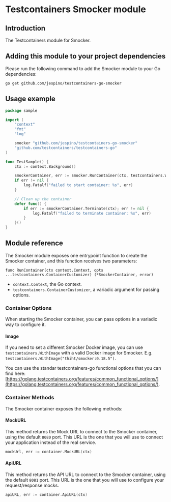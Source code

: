 # Testcontainers Smocker module

## Introduction

The Testcontainers module for Smocker.

## Adding this module to your project dependencies

Please run the following command to add the Smocker module to your Go dependencies:

```
go get github.com/jespino/testcontainers-go-smocker
```

## Usage example

```go
package sample

import (
	"context"
	"fmt"
	"log"

	smocker "github.com/jespino/testcontainers-go-smocker"
	"github.com/testcontainers/testcontainers-go"
)

func TestSample() {
	ctx := context.Background()

	smockerContainer, err := smocker.RunContainer(ctx, testcontainers.WithImage("thiht/smocker:0.18.5"))
	if err != nil {
		log.Fatalf("failed to start container: %s", err)
	}

	// Clean up the container
	defer func() {
		if err := smockerContainer.Terminate(ctx); err != nil {
			log.Fatalf("failed to terminate container: %s", err)
		}
	}()
}
```

## Module reference

The Smocker module exposes one entrypoint function to create the Smocker container, and this function receives two parameters:

```golang
func RunContainer(ctx context.Context, opts ...testcontainers.ContainerCustomizer) (*SmockerContainer, error)
```

- `context.Context`, the Go context.
- `testcontainers.ContainerCustomizer`, a variadic argument for passing options.

### Container Options

When starting the Smocker container, you can pass options in a variadic way to configure it.

#### Image

If you need to set a different Smocker Docker image, you can use `testcontainers.WithImage` with a valid Docker image
for Smocker. E.g. `testcontainers.WithImage("thiht/smocker:0.18.5")`.

You can use the standar testcontainers-go functional options that you can find here:
[https://golang.testcontainers.org/features/common_functional_options/](https://golang.testcontainers.org/features/common_functional_options/).

### Container Methods

The Smocker container exposes the following methods:

#### MockURL

This method returns the Mock URL to connect to the Smocker container, using the default `8080` port.
This URL is the one that you will use to connect your application instead of the real service.

```go
mockUrl, err := container.MockURL(ctx)
```

#### ApiURL

This method returns the API URL to connect to the Smocker container, using the default `8081` port.
This URL is the one that you will use to configure your request/response mocks.

```go
apiURL, err := container.ApiURL(ctx)
```
